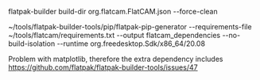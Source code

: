 flatpak-builder build-dir org.flatcam.FlatCAM.json --force-clean


~/tools/flatpak-builder-tools/pip/flatpak-pip-generator --requirements-file ~/tools/flatcam/requirements.txt --output flatcam_dependencies --no-build-isolation --runtime org.freedesktop.Sdk/x86_64/20.08

Problem with matplotlib, therefore the extra dependency includes
https://github.com/flatpak/flatpak-builder-tools/issues/47
